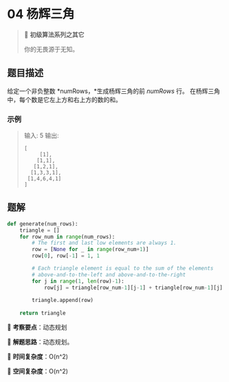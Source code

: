 # 04 杨辉三角

> 🌈 **初级算法系列之其它**
>
> 你的无畏源于无知。

## 题目描述

给定一个非负整数 *numRows，*生成杨辉三角的前 *numRows* 行。
在杨辉三角中，每个数是它左上方和右上方的数的和。

### 示例

> 输入: 5
> 输出:
>
> ```shell
> [
>      [1],
>     [1,1],
>    [1,2,1],
>   [1,3,3,1],
>  [1,4,6,4,1]
> ]
> ```

## 题解

```python
def generate(num_rows):
    triangle = []
    for row_num in range(num_rows):
        # The first and last low elements are always 1.
        row = [None for _ in range(row_num+1)]
        row[0], row[-1] = 1, 1

        # Each triangle element is equal to the sum of the elements
        # above-and-to-the-left and above-and-to-the-right
        for j in range(1, len(row)-1):
            row[j] = triangle[row_num-1][j-1] + triangle[row_num-1][j]
            
        triangle.append(row)
        
    return triangle
```

🍥 **考察要点**：动态规划

🍬 **解题思路**：动态规划。

🍉 **时间复杂度**：O(n^2)

🍭 **空间复杂度**：O(n^2)
